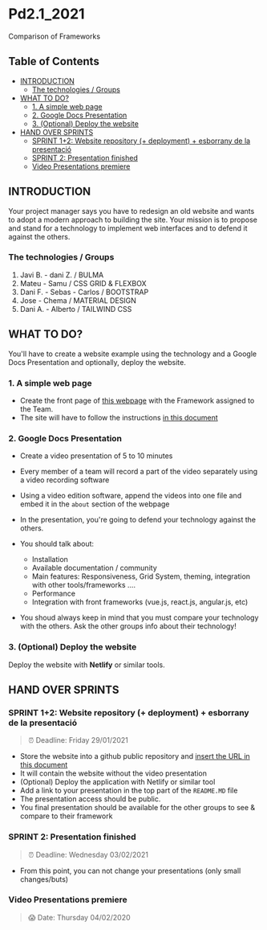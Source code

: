 # Pd2.1_2021
Comparison of Frameworks

## Table of Contents

<!-- toc -->

- [INTRODUCTION](#introduction)
  * [The technologies / Groups](#the-technologies--groups)
- [WHAT TO DO?](#what-to-do)
  * [1. A simple web page](#1-a-simple-web-page)
  * [2. Google Docs Presentation](#2-google-docs-presentation)
  * [3. (Optional) Deploy the website](#3-optional-deploy-the-website)
- [HAND OVER SPRINTS](#hand-over-sprints)
  * [SPRINT 1+2: Website repository (+ deployment) + esborrany de la presentació](#sprint-12-website-repository--deployment--esborrany-de-la-presentacio)
  * [SPRINT 2: Presentation finished](#sprint-2-presentation-finished)
  * [Video Presentations premiere](#video-presentations-premiere)

<!-- tocstop -->

## INTRODUCTION
Your project manager says you have to redesign an old website and wants to adopt a modern approach to building the site. Your mission is to propose and stand for a technology to implement web interfaces and to defend it against the others. 

### The technologies / Groups

1. Javi B. - dani Z. / BULMA 
2. Mateu - Samu / CSS GRID & FLEXBOX
3. Dani F. - Sebas - Carlos / BOOTSTRAP
3. Jose - Chema / MATERIAL DESIGN
5. Dani A. - Alberto / TAILWIND CSS

## WHAT TO DO?

You'll have to create a website example using the technology and a Google Docs Presentation and optionally, deploy the website.

### 1. A simple web page 

- Create the front page of [this webpage](https://www.w3schools.com/howto/tryhow_website_band.htm#band) with the Framework assigned to the Team.
- The site will have to follow the instructions [in this document](https://docs.google.com/document/d/1ZQ64qEARAcRYk9TDjlfnI6lt_QjAU4DblGibuAwuQVE/edit#)

### 2. Google Docs Presentation

- Create a video presentation of 5 to 10 minutes
- Every member of a team will record a part of the video separately using a video recording software
- Using a video edition software, append the videos into one file and embed it in the `about` section of the webpage

- In the presentation, you're going to defend your technology against the others. 
- You should talk about:
    - Installation
    - Available documentation / community
    - Main features: Responsiveness, Grid System, theming, integration with other tools/frameworks ....
    - Performance
    - Integration with front frameworks (vue.js, react.js, angular.js, etc)

- You shoud always keep in mind that you must compare your technology with the others. Ask the other groups info about their technology!

### 3. (Optional) Deploy the website

Deploy the website with **Netlify** or similar tools.



## HAND OVER SPRINTS


### SPRINT 1+2: Website repository (+ deployment) + esborrany de la presentació
> :alarm_clock: Deadline: Friday 29/01/2021

* Store the website into a github public repository and [insert the URL in this document](https://docs.google.com/spreadsheets/d/1ymNPMas7skRIr2i3mFZtaIYn-Gb7QR_z5bPOZPeZFDI/edit#gid=0)
* It will contain the website without the video presentation
* (Optional) Deploy the application with Netlify or similar tool
* Add a link to your presentation in the top part of the `README.MD` file
* The presentation access should be public.
* You final presentation should be available for the other groups to see & compare to their framework

### SPRINT 2: Presentation finished
> :alarm_clock: Deadline: Wednesday 03/02/2021
* From this point, you can not change your presentations (only small changes/buts)

### Video Presentations premiere 
> :scream: Date: Thursday 04/02/2020